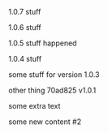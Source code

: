 1.0.7 stuff

1.0.6 stuff



1.0.5 stuff happened



1.0.4 stuff


some stuff for version 1.0.3

other thing
70ad825 v1.0.1


some extra text




some new content #2


